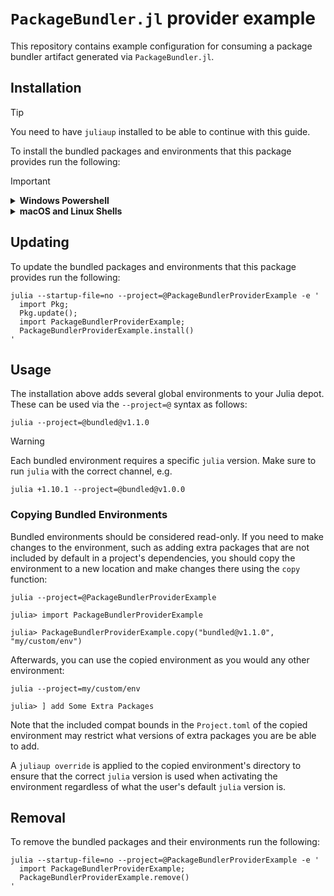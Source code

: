 # `PackageBundler.jl` provider example

This repository contains example configuration for consuming a package bundler
artifact generated via `PackageBundler.jl`.

## Installation

> [!TIP]
>
> You need to have `juliaup` installed to be able to continue with this guide.

To install the bundled packages and environments that this package provides
run the following:

> [!IMPORTANT]
> <details>
>  <summary><strong>Windows Powershell</strong></summary>
>  
> Copy and run the below code in a terminal:
>
> ```
> julia --startup-file=no --project=@PackageBundlerProviderExample -e '
>   import Pkg;
>   Pkg.add(; url = \"https://github.com/MichaelHatherly/package-bundler-provider-example\");
>   import PackageBundlerProviderExample;
>   PackageBundlerProviderExample.install()
> '
> ```
> </details>
>
> <details>
>  <summary><strong>macOS and Linux Shells</strong></summary>
>
> Copy and run the below code in a terminal:
>
> ```
> julia --startup-file=no --project=@PackageBundlerProviderExample -e '
>   import Pkg;
>   Pkg.add(; url = "https://github.com/MichaelHatherly/package-bundler-provider-example");
>   import PackageBundlerProviderExample;
>   PackageBundlerProviderExample.install()
> '
> ```
> </details>

## Updating

To update the bundled packages and environments that this package provides
run the following:

```
julia --startup-file=no --project=@PackageBundlerProviderExample -e '
  import Pkg;
  Pkg.update();
  import PackageBundlerProviderExample;
  PackageBundlerProviderExample.install()
'
```

## Usage

The installation above adds several global environments to your Julia depot. These can be used
via the `--project=@` syntax as follows:

```
julia --project=@bundled@v1.1.0
```

> [!WARNING]
>
> Each bundled environment requires a specific `julia` version. Make sure to run `julia` with
> the correct channel, e.g.
>
> ```
> julia +1.10.1 --project=@bundled@v1.0.0
> ```

### Copying Bundled Environments

Bundled environments should be considered read-only. If you need to make changes to the environment,
such as adding extra packages that are not included by default in a project's dependencies, you should
copy the environment to a new location and make changes there using the `copy` function:

```
julia --project=@PackageBundlerProviderExample

julia> import PackageBundlerProviderExample

julia> PackageBundlerProviderExample.copy("bundled@v1.1.0", "my/custom/env")

```

Afterwards, you can use the copied environment as you would any other environment:

```
julia --project=my/custom/env

julia> ] add Some Extra Packages
```

Note that the included compat bounds in the `Project.toml` of the copied
environment may restrict what versions of extra packages you are be able to add.

A `juliaup override` is applied to the copied environment's directory to ensure
that the correct `julia` version is used when activating the environment
regardless of what the user's default `julia` version is.

## Removal

To remove the bundled packages and their environments run the following:

```
julia --startup-file=no --project=@PackageBundlerProviderExample -e '
  import PackageBundlerProviderExample;
  PackageBundlerProviderExample.remove()
'
```
